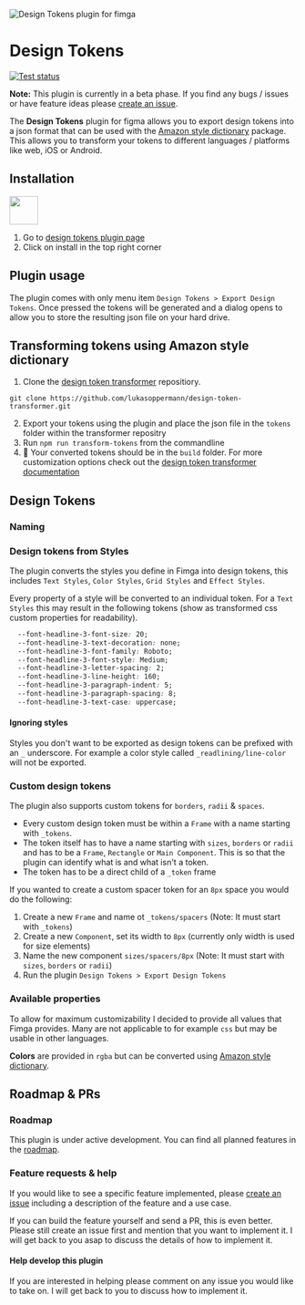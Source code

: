 ![Design Tokens plugin for fimga](https://github.com/lukasoppermann/design-tokens/raw/main/_resources/Design%20Tokens%20Plugin%20Cover.png)
# Design Tokens

[![Test status](https://github.com/lukasoppermann/design-tokens/workflows/Testing%20and%20linting/badge.svg)](https://github.com/lukasoppermann/design-tokens/actions?query=workflow%3A%22Testing+and+linting%22)

**Note:** This plugin is currently in a beta phase. If you find any bugs / issues or have feature ideas please [create an issue](https://github.com/lukasoppermann/design-tokens/issues/new).

The **Design Tokens** plugin for figma allows you to export design tokens into a json format that can be used with the [Amazon style dictionary](https://amzn.github.io/style-dictionary/#/) package. This allows you to transform your tokens to different languages / platforms like web, iOS or Android. 

## Installation

<img src="https://github.com/lukasoppermann/design-tokens/raw/main/_resources/Design%20Tokens%20Plugin%20Icon.png" width="50px"> 

1. Go to [design tokens plugin page](https://www.figma.com/community/plugin/888356646278934516/Design-Tokens)
2. Click on install in the top right corner

## Plugin usage
The plugin comes with only menu item `Design Tokens > Export Design Tokens`. Once pressed the tokens will be generated and a dialog opens to allow you to store the resulting json file on your hard drive.

## Transforming tokens using Amazon style dictionary
1. Clone the [design token transformer](https://github.com/lukasoppermann/design-token-transformer) repositiory.
```cli
git clone https://github.com/lukasoppermann/design-token-transformer.git
```
2. Export your tokens using the plugin and place the json file in the `tokens` folder within the transformer repositry
3. Run `npm run transform-tokens` from the commandline
4. 🎉 Your converted tokens should be in the `build` folder. For more customization options check out the [design token transformer documentation](https://github.com/lukasoppermann/design-token-transformer)

## Design Tokens
### Naming
### Design tokens from Styles
The plugin converts the styles you define in Fimga into design tokens, this includes `Text Styles`, `Color Styles`, `Grid Styles` and `Effect Styles`.

Every property of a style will be converted to an individual token. For a `Text Styles` this may result in the following tokens (show as transformed css custom properties for readability).

```css
  --font-headline-3-font-size: 20;
  --font-headline-3-text-decoration: none;
  --font-headline-3-font-family: Roboto;
  --font-headline-3-font-style: Medium;
  --font-headline-3-letter-spacing: 2;
  --font-headline-3-line-height: 160;
  --font-headline-3-paragraph-indent: 5;
  --font-headline-3-paragraph-spacing: 8;
  --font-headline-3-text-case: uppercase;
```

#### Ignoring styles
Styles you don't want to be exported as design tokens can be prefixed with an `_` underscore. For example a color style called `_readlining/line-color` will not be exported.

### Custom design tokens
The plugin also supports custom tokens for `borders`, `radii` & `spaces`.

- Every custom design token must be within a `Frame` with a name starting with `_tokens`.
- The token itself has to have a name starting with `sizes`, `borders` or `radii` and has to be a `Frame`, `Rectangle` or `Main Component`. This is so that the plugin can identify what is and what isn't a token.
- The token has to be a direct child of a `_token` frame

If you wanted to create a custom spacer token for an `8px` space you would do the following:

1. Create a new `Frame` and name ot `_tokens/spacers` (Note: It must start with `_tokens`)
2. Create a new `Component`, set its width to `8px` (currently only width is used for size elements)
3. Name the new component `sizes/spacers/8px` (Note: It must start with `sizes`, `borders` or `radii`)
4. Run the plugin `Design Tokens > Export Design Tokens`

### Available properties
To allow for maximum customizability I decided to provide all values that Fimga provides. Many are not applicable to for example `css` but may be usable in other languages.

**Colors** are provided in `rgba` but can be converted using [Amazon style dictionary](https://amzn.github.io/style-dictionary/#/).

## Roadmap & PRs
### Roadmap
This plugin is under active development. You can find all planned features in the [roadmap](https://github.com/lukasoppermann/design-tokens/issues/2).
### Feature requests & help
If you would like to see a specific feature implemented, please [create an issue](https://github.com/lukasoppermann/design-tokens/issues/new) including a description of the feature and a use case.

If you can build the feature yourself and send a PR, this is even better. Please still create an issue first and mention that you want to implement it.
I will get back to you asap to discuss the details of how to implement it.

#### Help develop this plugin
If you are interested in helping please comment on any issue you would like to take on. I will get back to you to discuss how to implement it.
